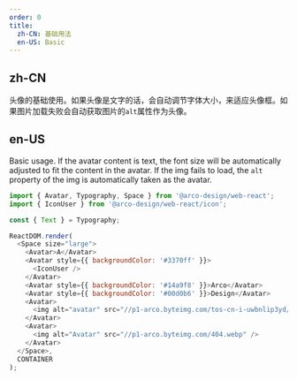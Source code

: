 ```yaml
---
order: 0
title:
  zh-CN: 基础用法
  en-US: Basic
---
```


## zh-CN

头像的基础使用。如果头像是文字的话，会自动调节字体大小，来适应头像框。如果图片加载失败会自动获取图片的`alt`属性作为头像。

## en-US

Basic usage. If the avatar content is text, the font size will be automatically adjusted to fit the content in the avatar. If the img fails to load, the `alt` property of the img is automatically taken as the avatar.

```js
import { Avatar, Typography, Space } from '@arco-design/web-react';
import { IconUser } from '@arco-design/web-react/icon';

const { Text } = Typography;

ReactDOM.render(
  <Space size="large">
    <Avatar>A</Avatar>
    <Avatar style={{ backgroundColor: '#3370ff' }}>
      <IconUser />
    </Avatar>
    <Avatar style={{ backgroundColor: '#14a9f8' }}>Arco</Avatar>
    <Avatar style={{ backgroundColor: '#00d0b6' }}>Design</Avatar>
    <Avatar>
      <img alt="avatar" src="//p1-arco.byteimg.com/tos-cn-i-uwbnlip3yd/3ee5f13fb09879ecb5185e440cef6eb9.png~tplv-uwbnlip3yd-webp.webp" />
    </Avatar>
    <Avatar>
      <img alt="Avatar" src="//p1-arco.byteimg.com/404.webp" />
    </Avatar>
  </Space>,
  CONTAINER
);
```
